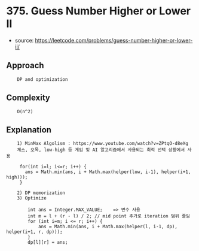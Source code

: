# 375. Guess Number Higher or Lower II

- source: https://leetcode.com/problems/guess-number-higher-or-lower-ii/

## Approach
```
    DP and optimization
```

## Complexity
```
    O(n^2)
```

## Explanation
```
    1) MinMax Algolism : https://www.youtube.com/watch?v=ZPtqO-d8eXg
    체스, 오목, low-high 등 게임 및 AI 알고리즘에서 사용되는 최적 선택 상황에서 사용
    
     for(int i=l; i<=r; i++) {
       ans = Math.min(ans, i + Math.max(helper(low, i-1), helper(i+1, high)));
     }

    2) DP memorization
    3) Optimize
    
        int ans = Integer.MAX_VALUE;    => 변수 사용
        int m = l + (r - l) / 2; // mid point 추가로 iteration 범위 줄임
        for (int i=m; i <= r; i++) {
            ans = Math.min(ans, i + Math.max(helper(l, i-1, dp), helper(i+1, r, dp)));
        }
        dp[l][r] = ans;
        
```
